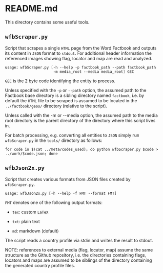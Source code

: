 
# README.md

This directory contains some useful tools.


## ``wfbScraper.py``

Script that scrapes a single ``HTML`` page from the Word Factbook and outputs 
its content in ``JSON`` format to ``stdout``. For additional header information
the referenced images showing flag, locator and map are read
and analyzed.
 
    usage: wfbScraper.py [-h --help -p factbook_path --path factbook_path
                          -m media_root --media media_root] GEC

``GEC`` is the 2 byte code identifying the entity to process.

Unless specified with the ``-p`` or ``--path`` option, the assumed path to the 
Factbook base directory is a sibling directory named ``factbook``, 
i.e. by default the ``HTML`` file to be scraped is assumed to be located 
in the ``../factbook/geos/`` directory (relative to the script). 

Unless called with the -m or --media option, the assumed path to the 
media root directory is the parent directory of the directory where
this script lives in. 

For batch processing, e.g. converting all entities to ``JSON`` simply run ``wfbScraper.py`` 
in the ``tools/`` directory as follows:

    for code in $(cat ../meta/codes_used); do python wfbScraper.py $code > ../work/$code.json; done


## ``wfbJson2x.py``

Script that creates various formats from JSON files created by
``wfbScraper.py``.

    usage: wfbJson2x.py [-h --help -f FMT --format FMT]

``FMT`` denotes one of the following output formats:

* ``tex``: custom ``LaTeX``

* ``txt``: plain text

* ``md``: markdown (default)

The script reads a country profile via stdin and writes the result to stdout. 

NOTE: references to external media (flag, locator, map) assume the
same structure as the Github repository, i.e. the directories containing
flags, locators and maps are assumed to be siblings of the directory
containing the generated country profile files. 
